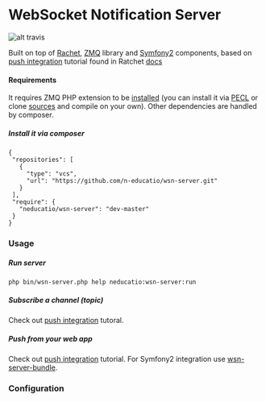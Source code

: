 WebSocket Notification Server
==========
![alt travis](https://travis-ci.org/n-educatio/wsn-server.svg?branch=master)

Built on top of [Rachet](http://socketo.me), [ZMQ](http://zeromq.org) library and [Symfony2](http://symfony.com) components, based on [push integration](http://socketo.me/docs/push) tutorial found in Ratchet [docs](http://socketo.me/docs)

#### Requirements
It requires ZMQ PHP extension to be [installed](http://zeromq.org/bindings:php) (you can install it via [PECL](http://pecl.php.net/package/zmq) or clone [sources](https://github.com/mkoppanen/php-zmq) and compile on your own). Other dependencies are handled by composer.


##### Install it via composer
 ```
{
  "repositories": [
    {
      "type": "vcs",
      "url": "https://github.com/n-educatio/wsn-server.git"
    }
  ],
  "require": {
    "neducatio/wsn-server": "dev-master"
  }
}
```

### Usage
##### Run server
```
php bin/wsn-server.php help neducatio:wsn-server:run

```
##### Subscribe a channel (topic)
Check out [push integration](http://socketo.me/docs/push#client) tutoral.

##### Push from your web app
Check out [push integration](http://socketo.me/docs/push#editblogsubmission) tutorial. For Symfony2 integration use [wsn-server-bundle](https://github.com/n-educatio/wsn-server-bundle).

### Configuration

